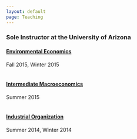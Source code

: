 ```yaml
---
layout: default
page: Teaching
---
```


<p><h3><b>Sole Instructor at the University of Arizona</b></h3>

<h4><a href="teaching/Econ373-Syllabus-December11,2015.pdf">Environmental Economics</a></h4>
Fall 2015, Winter 2015<br><br>

<h4><a href="teaching/Econ332-Syllabus-May25,2015.pdf">Intermediate Macroeconomics</a></h4>
Summer 2015<br><br>

<h4><a href="teaching/Econ460-Syllabus-December22,2014.pdf">Industrial Organization</a></h4>
Summer 2014, Winter 2014<br><br>
